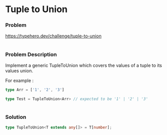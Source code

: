 # Tuple to Union

### Problem

https://typehero.dev/challenge/tuple-to-union

#

### Problem Description

Implement a generic TupleToUnion<T> which covers the values of a tuple to its values union.

For example : 
```ts
type Arr = ['1', '2', '3']

type Test = TupleToUnion<Arr> // expected to be '1' | '2' | '3'
```


#

### Solution

```ts
type TupleToUnion<T extends any[]> = T[number];
```


